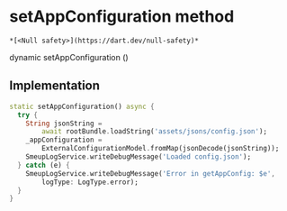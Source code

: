 


# setAppConfiguration method




    *[<Null safety>](https://dart.dev/null-safety)*




dynamic setAppConfiguration
()








## Implementation

```dart
static setAppConfiguration() async {
  try {
    String jsonString =
        await rootBundle.loadString('assets/jsons/config.json');
    _appConfiguration =
        ExternalConfigurationModel.fromMap(jsonDecode(jsonString));
    SmeupLogService.writeDebugMessage('Loaded config.json');
  } catch (e) {
    SmeupLogService.writeDebugMessage('Error in getAppConfig: $e',
        logType: LogType.error);
  }
}
```







